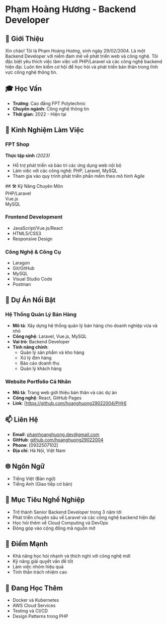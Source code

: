 <div class="container">

# Phạm Hoàng Hương - Backend Developer

## 👋 Giới Thiệu
Xin chào! Tôi là Phạm Hoàng Hương, sinh ngày 29/02/2004. Là một Backend Developer với niềm đam mê về phát triển web và công nghệ. Tôi đặc biệt yêu thích việc làm việc với PHP/Laravel và các công nghệ backend hiện đại. Luôn tìm kiếm cơ hội để học hỏi và phát triển bản thân trong lĩnh vực công nghệ thông tin.

## 🎓 Học Vấn
- **Trường**: Cao đẳng FPT Polytechnic
- **Chuyên ngành**: Công nghệ thông tin
- **Thời gian**: 2022 - Hiện tại

## 💼 Kinh Nghiệm Làm Việc
### FPT Shop
**Thực tập sinh** *(2023)*
- Hỗ trợ phát triển và bảo trì các ứng dụng web nội bộ
- Làm việc với các công nghệ: PHP, Laravel, MySQL
- Tham gia vào quy trình phát triển phần mềm theo mô hình Agile

<section>
## 🛠 Kỹ Năng Chuyên Môn
<div class="skill-badge">PHP/Laravel</div>
<div class="skill-badge">Vue.js</div>
<div class="skill-badge">MySQL</div>
</section>

<div class="progress-bar">
  <div class="progress" style="--progress-width: 85%"></div>
</div>

</div>

### Frontend Development
- JavaScript/Vue.js/React
- HTML5/CSS3
- Responsive Design

### Công Nghệ & Công Cụ
- Laragon
- Git/GitHub
- MySQL
- Visual Studio Code
- Postman

## 🌟 Dự Án Nổi Bật
### Hệ Thống Quản Lý Bán Hàng
- **Mô tả**: Xây dựng hệ thống quản lý bán hàng cho doanh nghiệp vừa và nhỏ
- **Công nghệ**: Laravel, Vue.js, MySQL
- **Vai trò**: Backend Developer
- **Tính năng chính**: 
  - Quản lý sản phẩm và kho hàng
  - Xử lý đơn hàng
  - Báo cáo doanh thu
  - Quản lý khách hàng

### Website Portfolio Cá Nhân
- **Mô tả**: Trang web giới thiệu bản thân và các dự án
- **Công nghệ**: React, GitHub Pages
- **Link**: [https://github.com/hoanghuong29022004/PHH]

## 📫 Liên Hệ
- **Email**: phamhoanghuong.dev@gmail.com
- **GitHub**: [github.com/hoanghuong29022004](https://github.com/hoanghuong29022004)
- **Phone**: [0932507102]
- **Địa chỉ**: Hà Nội, Việt Nam

## 🌐 Ngôn Ngữ
- Tiếng Việt (Bản ngữ)
- Tiếng Anh (Giao tiếp cơ bản)

## 🎯 Mục Tiêu Nghề Nghiệp
- Trở thành Senior Backend Developer trong 3 năm tới
- Phát triển chuyên sâu về Laravel và các công nghệ backend hiện đại
- Học hỏi thêm về Cloud Computing và DevOps
- Đóng góp vào cộng đồng mã nguồn mở

## 💪 Điểm Mạnh
- Khả năng học hỏi nhanh và thích nghi với công nghệ mới
- Kỹ năng giải quyết vấn đề tốt
- Làm việc nhóm hiệu quả
- Tinh thần trách nhiệm cao

## 🌱 Đang Học Thêm
- Docker và Kubernetes
- AWS Cloud Services
- Testing và CI/CD
- Design Patterns trong PHP

</div>